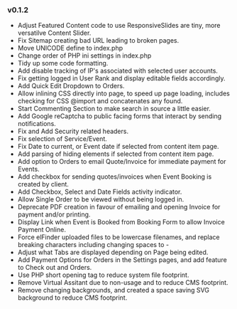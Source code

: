 ### v0.1.2
- Adjust Featured Content code to use ResponsiveSlides are tiny, more versatilve Content Slider.
- Fix Sitemap creating bad URL leading to broken pages.
- Move UNICODE define to index.php
- Change order of PHP ini settings in index.php
- Tidy up some code formatting.
- Add disable tracking of IP's associated with selected user accounts.
- Fix getting logged in User Rank and display editable fields accordingly.
- Add Quick Edit Dropdown to Orders.
- Allow inlining CSS directly into page, to speed up page loading, includes checking for CSS @import and concatenates any found.
- Start Commenting Section to make search in source a little easier.
- Add Google reCaptcha to public facing forms that interact by sending notifications.
- Fix and Add Security related headers.
- Fix selection of Service/Event.
- Fix Date to current, or Event date if selected from content item page.
- Add parsing of hiding elements if selected from content item page.
- Add option to Orders to email Quote/Invoice for immediate payment for Events.
- Add checkbox for sending quotes/invoices when Event Booking is created by client.
- Add Checkbox, Select and Date Fields activity indicator.
- Allow Single Order to be viewed without being logged in.
- Deprecate PDF creation in favour of emailing and opening Invoice for payment and/or printing.
- Display Link when Event is Booked from Booking Form to allow Invoice Payment Online.
- Force elFinder uploaded files to be lowercase filenames, and replace breaking characters including changing spaces to -
- Adjust what Tabs are displayed depending on Page being edited.
- Add Payment Options for Orders in the Settings pages, and add feature to Check out and Orders.
- Use PHP short opening tag to reduce system file footprint.
- Remove Virtual Assitant due to non-usage and to reduce CMS footprint.
- Remove changing backgrounds, and created a space saving SVG background to reduce CMS footprint.
